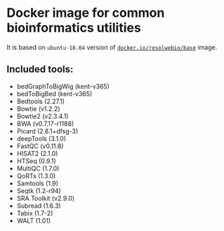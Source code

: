 # Docker image for common bioinformatics utilities

It is based on `ubuntu-18.04` version of [`docker.io/resolwebio/base`](
https://hub.docker.com/r/resolwebio/base/) image.

Included tools:
---------------
* bedGraphToBigWig (kent-v365)
* bedToBigBed (kent-v365)
* Bedtools (2.27.1)
* Bowtie (v1.2.2)
* Bowtie2 (v2.3.4.1)
* BWA (v0.7.17-r1188)
* Picard (2.8.1+dfsg-3)
* deepTools (3.1.0)
* FastQC (v0.11.8)
* HISAT2 (2.1.0)
* HTSeq (0.9.1)
* MultiQC (1.7.0)
* QoRTs (1.3.0)
* Samtools (1.9)
* Seqtk (1.2-r94)
* SRA Toolkit (v2.9.0)
* Subread (1.6.3)
* Tabix (1.7-2)
* WALT (1.01)
